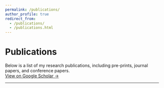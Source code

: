 ```yaml
---
permalink: /publications/
author_profile: true
redirect_from: 
  - /publications/
  - /publications.html
---
```




#  Publications

Below is a list of my research publications, including pre-prints, journal papers, and conference papers.  
[View on Google Scholar →](https://scholar.google.ca/citations?user=aBmmwloAAAAJ&hl=en)

---
